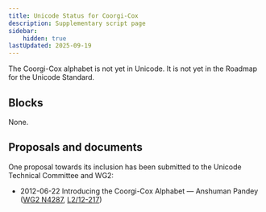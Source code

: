 ```yaml
---
title: Unicode Status for Coorgi-Cox
description: Supplementary script page
sidebar:
    hidden: true
lastUpdated: 2025-09-19
---
```


The Coorgi-Cox alphabet is not yet in Unicode. It is not yet in the Roadmap for the Unicode Standard.

## Blocks

None.

## Proposals and documents

One proposal towards its inclusion has been submitted to the Unicode Technical Committee and WG2:
- 2012-06-22 Introducing the Coorgi-Cox Alphabet — Anshuman Pandey ([WG2 N4287](https://www.unicode.org/wg2/docs/n4287.pdf), [L2/12-217](http://www.unicode.org/cgi-bin/GetMatchingDocs.pl?L2/12-217))
